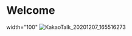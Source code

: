 # Welcome
width="100" ![KakaoTalk_20201207_165516273](https://user-images.githubusercontent.com/59238838/101324093-09368e00-38ad-11eb-8da3-bdc74fef65e3.jpg)
